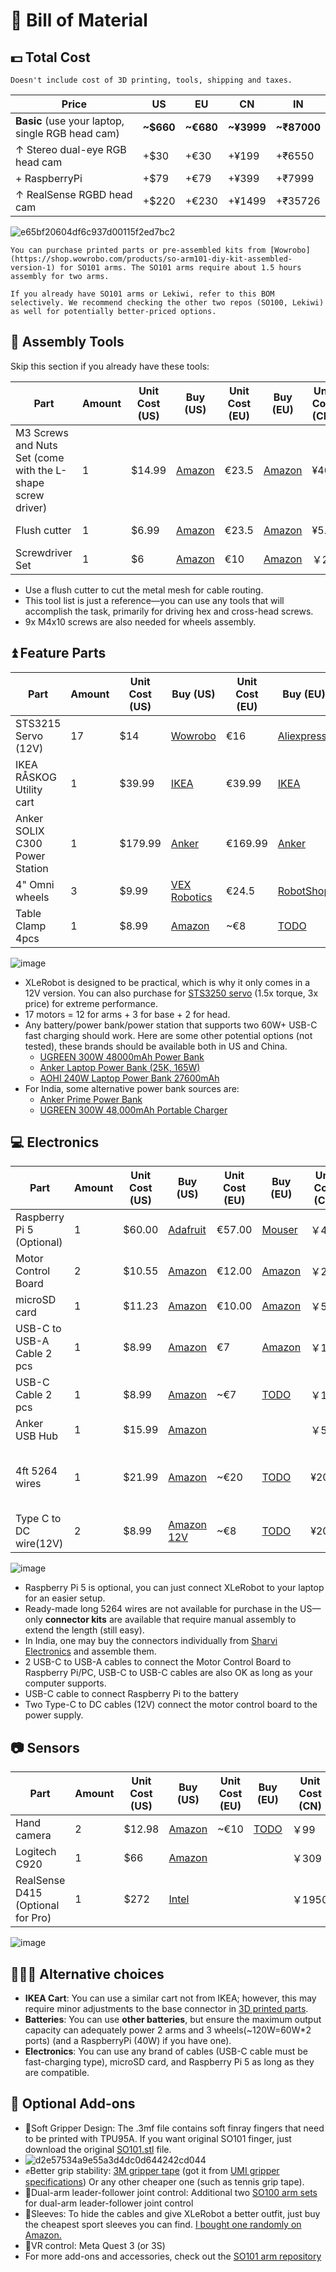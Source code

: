 # 🛒 **Bill of Material**

## 💵 Total Cost 

```{note}
Doesn't include cost of 3D printing, tools, shipping and taxes.
```

| Price | US | EU | CN | IN |
| --- | --- | --- | --- | --- |
| **Basic** (use your laptop, single RGB head cam) | **~$660** | **~€680** | **~¥3999** | **~₹87000** |
| ↑ Stereo dual-eye RGB head cam | +$30 | +€30 | +¥199 | +₹6550 |
| + RaspberryPi | +$79 | +€79 | +¥399 | +₹7999 |
| ↑ RealSense RGBD head cam | +$220 | +€230 | +¥1499 | +₹35726 |



![e65bf20604df6c937d00115f2ed7bc2](https://github.com/user-attachments/assets/cdef7558-935d-4e31-a612-f747dfc61340)



```{tip}
You can purchase printed parts or pre-assembled kits from [Wowrobo](https://shop.wowrobo.com/products/so-arm101-diy-kit-assembled-version-1) for SO101 arms. The SO101 arms require about 1.5 hours assembly for two arms.
```

```{note}
If you already have SO101 arms or Lekiwi, refer to this BOM selectively. We recommend checking the other two repos (SO100, Lekiwi) as well for potentially better-priced options.
```

## 🔨 Assembly Tools 

Skip this section if you already have these tools:

| Part | Amount | Unit Cost (US) | Buy (US) | Unit Cost (EU) | Buy (EU) | Unit Cost (CN) | Buy (CN) | Unit Cost (IN) | Buy (IN) |
| --- | --- | --- | --- | --- | --- | --- | --- | --- | --- |
| M3 Screws and Nuts Set (come with the L-shape screw driver) | 1 | $14.99 | [Amazon](https://a.co/d/4NfBpNS) | €23.5 | [Amazon](https://www.amazon.fr/Cylindrique-Inoxydable-M2-Socket-Assortiment/dp/B09Y8WYFWD/) | ¥40 | [Taobao](https://item.taobao.com/item.htm?abbucket=14&detail_redpacket_pop=true&id=614760389801&ltk2=1745773029845cww4kdo78gamgx9c4hl35&ns=1&priceTId=2100c82517457730113487286e0bc2&query=m3%E5%86%85%E5%85%AD%E8%A7%92%E8%9E%BA%E4%B8%9D%E5%A5%97%E8%A3%85&skuId=4501144438660&spm=a21n57.1.hoverItem.20&utparam=%7B%22aplus_abtest%22%3A%2256d17236f81617358b208d1cf05155cf%22%7D&xxc=taobaoSearch) | ₹1699 | [Amazon India](https://www.amazon.in/Epi-Torque-Epic-Torque-Doityourself-Tensile/dp/B08F5J4YS6/) |
| Flush cutter | 1 | $6.99 | [Amazon](https://a.co/d/61KlrZp) | €23.5 | [Amazon](https://www.amazon.fr/Cylindrique-Inoxydable-M2-Socket-Assortiment/dp/B09Y8WYFWD/) | ¥5.8 | [Taobao](https://item.taobao.com/item.htm?abbucket=14&detail_redpacket_pop=true&id=706039364576&ltk2=1745773187187erh7ued4gqcyyk5573rir&ns=1&priceTId=2100c82517457731790992641e0bc2&query=%E5%89%AA%E7%BA%BF%E9%92%B3&skuId=4964064736437&spm=a21n57.1.hoverItem.5&utparam=%7B%22aplus_abtest%22%3A%22474017eea48950332239eaf78d326730%22%7D&xxc=taobaoSearch) | ₹297 | [Amazon India](https://www.amazon.in/Homdum-Electronic-Jewellery-Electric-Strippers/dp/B09SZH1JQ2) |
| Screwdriver Set | 1 | $6 | [Amazon](https://www.amazon.com/Precision-Phillips-Screwdriver-Electronics-Computer/dp/B0DB227RTH) | €10 | [Amazon](https://www.amazon.fr/dp/B08ZXVMVYD/) | ￥20 | [Taobao](https://e.tb.cn/h.6ReL0wwgtPuSmNV?tk=3rLDV10AVtr) | ₹448 | [Amazon India](https://www.amazon.in/Zaptec-Magnetic-Screwdriver-Suitable-Electronics/dp/B0CN3GTCT6/) |
- Use a flush cutter to cut the metal mesh for cable routing.
- This tool list is just a reference—you can use any tools that will accomplish the task, primarily for driving hex and cross-head screws.
- 9x M4x10 screws are also needed for wheels assembly. 

## ⏫ Feature Parts


| Part | Amount | Unit Cost (US) | Buy (US) | Unit Cost (EU) | Buy (EU) | Unit Cost (CN) | Buy (CN) | Unit Cost (IN) | Buy (IN) |
| --- | --- | --- | --- | --- | --- | --- | --- | --- | --- |
| STS3215 Servo (12V) | 17 | $14 | [Wowrobo](https://shop.wowrobo.com/products/feetech-sts3215-servo-12v-30kg-high-torque-servo-for-so-arm100) | €16 | [Aliexpress](https://www.aliexpress.com/item/1005009271910382.html) | ￥97 | [TaoBao](https://item.taobao.com/item.htm?id=712179366565&skuId=5268252241438) | ₹2097 | [Robu.in](https://robu.in/product/waveshare-30kg-serial-bus-servo/) |
| IKEA RÅSKOG Utility cart | 1 | $39.99 | [IKEA](https://www.ikea.com/us/en/p/raskog-utility-cart-black-40582181/#content) | €39.99 | [IKEA](https://www.ikea.com/nl/en/p/raskog-trolley-white-30586783/) | ￥249 | [IKEA](https://www.ikea.cn/cn/zh/p/raskog-la-si-ke-shou-tui-che-bai-se-70376721/) | ₹2600 | [Amazon India](https://www.amazon.in/Ikea-R%C3%85SKOG-Trolley-0-35x0-45-Cotton/dp/B07SGJ2RSM) |
| Anker SOLIX C300 Power Station | 1 | $179.99 | [Anker](https://www.ankersolix.com/products/c300-dc?variant=49702163972426&ref=naviMenu_pps) | €169.99 | [Anker](https://www.anker.com/eu-en/products/a17260z1?variant=44598991323326&ref=naviMenu_pps) | ￥899 | [Taobao](https://e.tb.cn/h.6PQRiymMOteAgrb?tk=m6L3V3frrfp) | ₹27899 | [Ubuy India](https://www.ubuy.co.in/product/M62UNA548-solix-c300-portable-power-station-outdoor-288wh-lifepo4-battery-300w-600w-surge-solar-generator-140w-two-way-fast-charging-for-camping) |
| 4" Omni wheels | 3 | $9.99 | [VEX Robotics](https://www.vexrobotics.com/omni-wheels.html?srsltid=AfmBOorWdWT-FIiWSAbicYWSxqYr-d5X3CJSGxMkO33WO0thwlTn4DQu) | €24.5 | [RobotShop](https://eu.robotshop.com/products/100mm-omnidirectional-wheel-brass-bearing-rollers) | ￥135 | [PDD](https://mobile.yangkeduo.com/goods.html?ps=kKWPC7xuzw) | ₹4380 | [Robu.in](https://robu.in/product/100mm-double-aluminium-omni-wheel-bush-type-roller/) |
| Table Clamp 4pcs | 1 | $8.99 | [Amazon](https://www.amazon.com/TAODAN-Trigger-Ratchet-Woodworking-Processes/dp/B0DJNXF8WH?rps=1&sr=1-18) | ~€8 | [TODO](https://www.notion.so/Bill-of-Material-21abb280f59380f48e49e5c51df2b37f?pvs=21) | ￥9.2 | [TaoBao](https://detail.tmall.com/item.htm?id=801399113134&skuId=5633627126649) | ₹772 | [Amazon India](https://www.amazon.in/HASTHIP%C2%AE-Two-Way-Woodworking-Trigger-Jigsaw/dp/B0BDDHN238/) |


![image](https://github.com/user-attachments/assets/ee012d47-f2a9-495c-a156-01bf92b2e63b)

- XLeRobot is designed to be practical, which is why it only comes in a 12V version. You can also purchase for [STS3250 servo](https://shop.wowrobo.com/products/feetech-sts3250-c002-servo-12v-50kg-1-345-servo) (1.5x torque, 3x price) for extreme performance.
- 17 motors = 12 for arms + 3 for base + 2 for head.
- Any battery/power bank/power station that supports two 60W+ USB-C fast charging should work. Here are some other potential options (not tested), these brands should be available both in US and China.
  - [UGREEN 300W 48000mAh Power Bank](https://www.ugreen.com/products/ugreen-300w-48000mah-portable-charger-power-bank?gad_source=1&gad_campaignid=22334559506&gbraid=0AAAAAokPG3uYEJ4xHLZ1A5FoS_1cCYYRO&gclid=CjwKCAjwq9rFBhAIEiwAGVAZP_WRyKyLoZsEkLylqFw3KlfsLzoJ5NMiHtnRrRCAHs69uGl3R8McnBoCL-gQAvD_BwE)
  - [Anker Laptop Power Bank (25K, 165W)](https://www.anker.com/products/a1695-anker-power-bank-25000mah-165w?variant=44320657997974&utm_source=google&utm_medium=pmax&utm_campaign=us_anker_charger_conversion_pmax_seasonal_purchase_ost&utm_content=seasonal&utm_term=%7B20274825774%7D_%7B%7D_%7B%7D&gad_source=1&gad_campaignid=20284126303&gbraid=0AAAAADbnO27MKKh2JRMESwKW-MVxtoKEL&gclid=CjwKCAjwq9rFBhAIEiwAGVAZPyQRpShyzLVCZCrWArnCPk8fVGbShtkYDsQmfMCKwbmLKyY12u9N_xoCKC0QAvD_BwE)
  - [AOHI 240W Laptop Power Bank 27600mAh](https://a.co/d/aW8lNc2)
- For India, some alternative power bank sources are:
  - [Anker Prime Power Bank](https://www.amazon.in/Anker-Portable-Compatible-Charging-Included/dp/B0BYP2F3SG/)
  - [UGREEN 300W 48,000mAh Portable Charger](https://www.amazon.in/UGREEN-Portable-Charger-Digital-Lighting/dp/B0CJY37RT3/)

## 💻 Electronics

| Part | Amount | Unit Cost (US) | Buy (US) | Unit Cost (EU) | Buy (EU) | Unit Cost (CN) | Buy (CN) | Unit Cost (IN) | Buy (IN) |
| --- | --- | --- | --- | --- | --- | --- | --- | --- | --- |
| Raspberry Pi 5 (Optional) | 1 | $60.00 | [Adafruit](https://www.adafruit.com/product/5812) | €57.00 | [Mouser](https://eu.mouser.com/ProductDetail/Raspberry-Pi/SC1111?qs=HoCaDK9Nz5fnLhlMNnKTiQ%3D%3D) | ￥410 | [Taobao](https://e.tb.cn/h.64IIvlisvAL15g8?tk=fdOVexkHECW) | ₹7,999 | [Robu.in](https://robu.in/product/raspberry-pi-5-model-4gb/) |
| Motor Control Board | 2 | $10.55 | [Amazon](https://www.amazon.com/Waveshare-Integrates-Control-Circuit-Supports/dp/B0CTMM4LWK/) | €12.00 | [Amazon](https://www.amazon.fr/Waveshare-Integrates-Control-Applicable-Integrate/dp/B0CJ6TP3TP) | ￥24 | [Taobao](https://e.tb.cn/h.64DOUpLpB5crVdH?tk=BSaTex9UHWj) | ₹4041 | [Amazon India](https://www.amazon.in/Wonrabai-Integrates-Control-Circuit-Supports/dp/B0D1R4SGFS/) |
| microSD card | 1 | $11.23 | [Amazon](https://www.amazon.com/SanDisk-Extreme-microSDXC-Memory-Adapter/dp/B09X7C7LL1/) | €10.00 | [Amazon](https://www.amazon.fr/Lexar-Carte-Micro-adaptateur-Smartphone/dp/B08XZ2KS1F) | ￥58 | [Taobao](https://e.tb.cn/h.64DMZzLz5h26s12?tk=eImPex96lCQ) | ₹739 | [Amazon India](https://www.amazon.in/SanDisk-Extreme-microSD-Smartphones-Action/dp/B0B2DDJGF8/) |
| USB-C to USB-A Cable 2 pcs | 1 | $8.99 | [Amazon](https://a.co/d/0mWsmhG) | €7 | [Amazon](https://www.amazon.fr/dp/B07BNF842T/) | ￥17 | [Taobao](https://e.tb.cn/h.64HOv24RLmYC4Yh?tk=AXpgexkDFd4) | ₹799 | [Amazon India](https://www.amazon.in/Powerline-Charging-Compatibility-Delivery-MacBook/dp/B07DD5YHMH) |
| USB-C Cable 2 pcs | 1 | $8.99 | [Amazon](https://a.co/d/f8hm4E2) | ~€7 | [TODO](https://www.notion.so/Bill-of-Material-21abb280f59380f48e49e5c51df2b37f?pvs=21) | ￥17 | [Taobao](https://detail.tmall.com/item.htm?abbucket=14&detail_redpacket_pop=true&id=562374737204&ltk2=1745778907089uemkvoxey50xt270pvkfcq&ns=1&priceTId=2100c80417457788995147926e0bd5&query=usbc%E6%95%B0%E6%8D%AE%E7%BA%BF&skuId=5239339491575&spm=a21n57.1.hoverItem.4&utparam=%7B%22aplus_abtest%22%3A%2250461336def889c0b534e9603672d7f7%22%7D&xxc=taobaoSearch) | ₹899 | [Amazon India](https://www.amazon.in/Anker-Charging-MacBook-Galaxy-Charger/dp/B088NRLMPV/) |
| Anker USB Hub | 1 | $15.99 | [Amazon](https://a.co/d/6tJW8lN) |  |  | ￥52 | [Taobao](https://e.tb.cn/h.hTEgXX1RlPY0lWL?tk=AKLz4a3uOsA) | ₹699 | [Amazon India](https://www.amazon.in/Anker-4-Port-Ultra-Extended-MacBook/dp/B07L32B9C2/) |
| 4ft 5264 wires | 1 | $21.99 | [Amazon](https://www.amazon.com/dp/B0D2W47V8V) | ~€20 | [TODO](https://www.notion.so/Bill-of-Material-21abb280f59380f48e49e5c51df2b37f?pvs=21) | ¥20 | [Taobao](https://e.tb.cn/h.6ZvsvUU7wlxTIqu?tk=mz7PeJUloea) 3P-1000mm and 5264 connector | ₹7209 | [Amazon India](https://www.amazon.in/Keszoox-Connector-Assortment-Compatible-Pre-Crimped/dp/B0DCYYWZT7) |
| Type C to DC wire(12V) | 2 | $8.99 | [Amazon 12V](https://www.amazon.com/dp/B0CDBWHXDZ) | ~€8 | [TODO](https://www.notion.so/Bill-of-Material-21abb280f59380f48e49e5c51df2b37f?pvs=21) | ¥20 | [Taobao 12V](https://e.tb.cn/h.6ZvuOW01EmvvHq1?tk=nzvFeJUnyuB) | ₹659 | [Amazon India](https://www.amazon.in/Tobo-7-4x0-6MM-Flexible-Charging-TD-1125CC/dp/B0CQNWRZQ) |

![image](https://github.com/user-attachments/assets/0a8afb77-30b7-4d5c-a981-9b255269f9ec)

- Raspberry Pi 5 is optional, you can just connect XLeRobot to your laptop for an easier setup.
- Ready-made long 5264 wires are not available for purchase in the US—only **connector kits** are available that require manual assembly to extend the length (still easy).
- In India, one may buy the connectors individually from [Sharvi Electronics](https://sharvielectronics.com/?s=5264&post_type=product&product_cat=0) and assemble them.
- 2 USB-C to USB-A cables to connect the Motor Control Board to Raspberry Pi/PC, USB-C to USB-C cables are also OK as long as your computer supports.
- USB-C cable to connect Raspberry Pi to the battery
- Two Type-C to DC cables (12V) connect the motor control board to the power supply.

## 📷 Sensors 

| Part | Amount | Unit Cost (US) | Buy (US) | Unit Cost (EU) | Buy (EU) | Unit Cost (CN) | Buy (CN) | Unit Cost (IN) | Buy (IN) |
| --- | --- | --- | --- | --- | --- | --- | --- | --- | --- |
| Hand camera | 2 | $12.98 | [Amazon](https://a.co/d/fXX2odP) | ~€10 | [TODO](https://www.notion.so/Bill-of-Material-21abb280f59380f48e49e5c51df2b37f?pvs=21) | ￥99 | [Taobao](https://item.taobao.com/item.htm?ft=t&id=860171734711) | ₹3278 | [Desert Cart](https://www.desertcart.in/products/612412428-innomaker-1080p-usb-2-0-uvc-camera-130-wide-angle) |
| Logitech C920 | 1 | $66 | [Amazon](https://a.co/d/gM8vei1) |  |  | ￥309 |[Taobao]( https://e.tb.cn/h.hjpjA9cw3DpgwQi?tk=DRu642dmCo8 )  | ₹8459 | [Amazon India](https://www.amazon.in/Logitech-C920-Pro-Webcam-Microphones/dp/B006JH8T3S/) |
| RealSense D415 (Optional for Pro) | 1 | $272 | [Intel](https://store.intelrealsense.com/buy-intel-realsense-depth-camera-d415.html) |  |  | ￥1950 |[Taobao](https://e.tb.cn/h.hTHju7zCMDMR84q?tk=z0WU4aXOKey)  | ₹35726 | [Robu.in](https://robu.in/product/intel-d415-realsense-depth-camera/) |

![image](https://github.com/user-attachments/assets/0f5a10ce-d0e9-4e53-b457-27a9ba057cbf)

## 🧑‍🤝‍🧑 Alternative choices 

- **IKEA Cart**: You can use a similar cart not from IKEA; however, this may require minor adjustments to the base connector in [3D printed parts](https://github.com/Vector-Wangel/XLeRobot/tree/main/hardware).
- **Batteries**: You can use **other batteries**, but ensure the maximum output capacity can adequately power 2 arms and 3 wheels(~120W=60W*2 ports) (and a RaspberryPi (40W) if you have one).
- **Electronics**: You can use any brand of cables (USB-C cable must be fast-charging type), microSD card, and Raspberry Pi 5 as long as they are compatible.

## 🧩 Optional Add-ons 

- 🫱Soft Gripper Design: The .3mf file contains soft finray fingers that need to be printed with TPU95A. If you want original SO101 finger, just download the original [SO101.stl](https://github.com/Vector-Wangel/XLeRobot/blob/main/hardware/Ender_Follower_SO101.stl) file.
- ![d2e57534a9e55a3d4dc0d644242cd044](https://github.com/user-attachments/assets/8d095541-d98f-4af8-a43c-028baae0d375)
- ✊Better grip stability: [3M gripper tape](https://www.amazon.com/gp/product/B0093CQPW8/ref=ppx_yo_dt_b_search_asin_title?ie=UTF8&psc=1) (got it from [UMI gripper specifications](https://docs.google.com/document/d/1TPYwV9sNVPAi0ZlAupDMkXZ4CA1hsZx7YDMSmcEy6EU/edit?tab=t.0#heading=h.5k5vwx2iqjqg)) Or any other cheaper one (such as tennis grip tape).
- 🙌Dual-arm leader-follower joint control: Additional two [SO100 arm sets](https://github.com/TheRobotStudio/SO-ARM100/tree/main) for dual-arm leader-follower joint control
- 👗Sleeves: To hide the cables and give XLeRobot a better outfit, just buy the cheapest sport sleeves you can find. [I bought one randomly on Amazon.](https://a.co/d/bjD08Oi)
- 👀VR control: Meta Quest 3 (or 3S)
- For more add-ons and accessories, check out the [SO101 arm repository](https://github.com/TheRobotStudio/SO-ARM100/tree/main?tab=readme-ov-file#optional-hardware)
